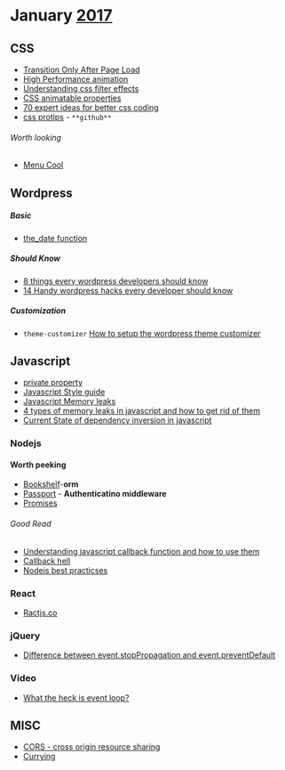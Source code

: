 # January [2017]
[2017]: https://github.com/gistnoor/Links/tree/master/Year

## CSS
* [Transition Only After Page Load](https://css-tricks.com/transitions-only-after-page-load/)
* [High Performance animation](https://www.html5rocks.com/en/tutorials/speed/high-performance-animations/)
* [Understanding css  filter effects](https://www.html5rocks.com/en/tutorials/filters/understanding-css/)
* [CSS animatable properties](http://oli.jp/2010/css-animatable-properties/)
* [70 expert ideas for better css coding](https://hackhands.com/70-Expert-Ideas-For-Better-CSS-Coding/)
* [css protips](https://github.com/AllThingsSmitty/css-protips) - `**github**`



###### Worth looking
* [Menu Cool](http://www.menucool.com/)

## Wordpress

##### Basic
* [the_date function](http://buildwpyourself.com/the-date-function-display-date/)

##### Should Know
* [8 things every wordpress developers should know](http://www.spiralclick.com/blog/8-things-every-wordpress-developer-should-know)
* [14 Handy wordpress hacks every developer should know](https://premium.wpmudev.org/blog/14-handy-wordpress-hacks-every-developer-should-know/)


##### Customization
* ``theme-customizer`` [How to setup the wordpress theme customizer](http://buildwpyourself.com/wordpress-theme-customizer/)


## Javascript
* [private property](http://www.crockford.com/javascript/private.html)
* [Javascript Style guide](https://github.com/airbnb/javascript)
* [Javascript Memory leaks](http://javascript.info/tutorial/memory-leaks)
* [4 types of memory leaks in javascript and how to get rid of them](https://auth0.com/blog/four-types-of-leaks-in-your-javascript-code-and-how-to-get-rid-of-them/)
* [Current State of dependency inversion in javascript](http://blog.wolksoftware.com/the-current-state-of-dependency-inversion-in-javascript)
### Nodejs

#### Worth peeking
* [Bookshelf](http://bookshelfjs.org/)-**orm**
* [Passport](http://passportjs.org/docs) - **Authenticatino middleware**
* [Promises](https://www.promisejs.org/)

###### Good Read
* [Understanding javascript callback function and how to use them](http://javascriptissexy.com/understand-javascript-callback-functions-and-use-them/)
* [Callback hell](http://callbackhell.com/)
* [Nodejs best practicses](http://justbuildsomething.com/node-js-best-practices/)

### React
* [Ractjs.co](https://reactjs.co/)

### jQuery
* [Difference between event.stopPropagation and event.preventDefault](http://stackoverflow.com/questions/5963669/whats-the-difference-between-event-stoppropagation-and-event-preventdefault)

### Video
* [What the heck is event loop?](https://www.youtube.com/watch?v=8aGhZQkoFbQ)

## MISC
* [CORS - cross origin resource sharing](https://en.wikipedia.org/wiki/Cross-origin_resource_sharing)
* [Currying](https://en.wikipedia.org/wiki/Currying)
